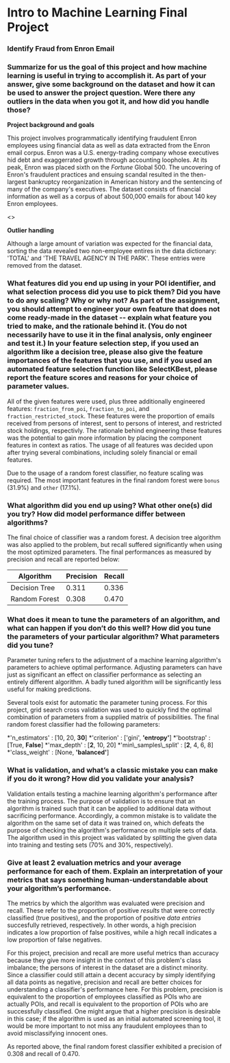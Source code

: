 # Intro to Machine Learning Final Project
### Identify Fraud from Enron Email

### Summarize for us the goal of this project and how machine learning is useful in trying to accomplish it. As part of your answer, give some background on the dataset and how it can be used to answer the project question. Were there any outliers in the data when you got it, and how did you handle those?

__Project background and goals__

This project involves programmatically identifying fraudulent Enron employees using financial data as well as data extracted from
the Enron email corpus. Enron was a U.S. energy-trading company whose executives hid debt and exaggerrated growth through accounting
loopholes. At its peak, Enron was placed sixth on the _Fortune_ Global 500. The uncovering of Enron's fraudulent practices and
ensuing scandal resulted in the then-largest bankruptcy reorganization in American history and the sentencing of many of the company's
executives. The dataset consists of financial information as well as a corpus of about 500,000 emails for about 140 key Enron
employees.

<<ML STUFF>>

__Outlier handling__

Although a large amount of variation was expected for the financial data, sorting the data revealed two non-employee entires in the
data dictionary: 'TOTAL' and 'THE TRAVEL AGENCY IN THE PARK'. These entries were removed from the dataset.

### What features did you end up using in your POI identifier, and what selection process did you use to pick them? Did you have to do any scaling? Why or why not? As part of the assignment, you should attempt to engineer your own feature that does not come ready-made in the dataset -- explain what feature you tried to make, and the rationale behind it. (You do not necessarily have to use it in the final analysis, only engineer and test it.) In your feature selection step, if you used an algorithm like a decision tree, please also give the feature importances of the features that you use, and if you used an automated feature selection function like SelectKBest, please report the feature scores and reasons for your choice of parameter values.

All of the given features were used, plus three additionally engineered features: `fraction_from_poi`, `fraction_to_poi`, and
`fraction_restricted_stock`. These features were the proportion of emails received from persons of interest, sent to persons of
interest, and restricted stock holdings, respectivly. The rationale behind engineering these features was the potential to gain more
information by placing the component features in context as ratios. The usage of all features was decided upon after trying several
combinations, including solely financial or email features.

Due to the usage of a random forest classifier, no feature scaling was required. The most important features in the final random
forest were `bonus` (31.9%) and `other` (17.1%).

### What algorithm did you end up using? What other one(s) did you try? How did model performance differ between algorithms?

The final choice of classifier was a random forest. A decision tree algorithm
was also applied to the problem, but recall suffered significantly when using the most optimized parameters.
The final performances as measured by precision and recall are reported below:

| Algorithm      | Precision | Recall |
| -------------- | --------- | ------ |
| Decision Tree  | 0.311     | 0.336  |
| Random Forest  | 0.308     | 0.470  |

### What does it mean to tune the parameters of an algorithm, and what can happen if you don’t do this well?  How did you tune the parameters of your particular algorithm? What parameters did you tune?

Parameter tuning refers to the adjustment of a machine learning algorithm's parameters to achieve optimal performance. Adjusting
parameters can have just as significant an effect on classifier performance as selecting an entirely different algorithm. A badly 
tuned algorithm will be significantly less useful for making predictions.

Several tools exist for automatic the parameter tuning process. For this project, grid search cross validation was used to quickly
find the optimal combination of parameters from a supplied matrix of possibilities. The final random forest classifier had the
following parameters:

*'n_estimators'           : [10, 20, __30__]
*'criterion'              : ['gini', __'entropy'__]
*'bootstrap'              : [True, __False__]
*'max_depth'              : [__2__, 10, 20]
*'min\\_samples\\_split'  : [__2__, 4, 6, 8]
*'class_weight'           : [None, __'balanced'__]

### What is validation, and what’s a classic mistake you can make if you do it wrong? How did you validate your analysis?

Validation entails testing a machine learning algorithm's performance after the training process. The purpose of validation is to
ensure that an algorithm is trained such that it can be applied to additional data without sacrificing performance. Accordingly, a
common mistake is to validate the algorithm on the same set of data it was trained on, which defeats the purpose of checking the
algorithm's performance on multiple sets of data. The algorithm used in this project was validated by splitting the given data into
training and testing sets (70% and 30%, respectively).

### Give at least 2 evaluation metrics and your average performance for each of them. Explain an interpretation of your metrics that says something human-understandable about your algorithm’s performance.

The metrics by which the algorithm was evaluated were precision and recall. These refer to the proportion of positive _results_ that
were correctly classified (true positives), and the proportion of positive _data entries_ succesfully retrieved, respectively. In
other words, a high precision indicates a low proportion of false positives, while a high recall indicates a low proportion of false
negatives.

For this project, precision and recall are more useful metrics than accuracy because they give more insight in the context of this
problem's class imbalance; the persons of interest in the dataset are a distinct minority. Since a classifier could still attain a
decent accuracy by simply identifying all data points as negative, precision and recall are better choices for understanding a 
classifier's performance here. For this problem, precision is equivalent to the proportion of employees classified as POIs who are
actually POIs, and recall is equivalent to the proportion of POIs who are successfully classified. One might argue that a higher
precision is desirable in this case; if the algorithm is used as an initial automated screening tool, it would be more important
to not miss any fraudulent employees than to avoid misclassifying innocent ones.

As reported above, the final random forest classifier exhibited a precision of 0.308 and recall of 0.470.